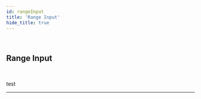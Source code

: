 ```yaml
---
id: rangeInput
title: 'Range Input'
hide_title: true
---
```


<br />

<div class="clearfix">
    <div class="column-left" style={{width: '7%'}}>
        <div class="rangeInput"></div>
    </div>
    <div class="column-right" style={{width: '93%'}}>
        <h2 style={{color:'#B174E5',margin:'0'}}>Range Input</h2>
    </div>
</div>



<br />

test 


---